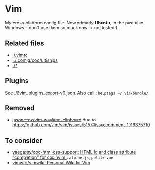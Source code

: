 # Vim
My cross-platform config file. Now primarly **Ubuntu**, in the past also Windows (I don't use them so much now → not tested!).

## Related files
- [./.vimrc](./.vimrc)
- [../.config/coc/ultisnips](../.config/coc/ultisnips)
- [./\*](./)

## Plugins
See [./§vim_plugins_export-v0.json](./§vim_plugins_export-v0.json). Also call `:helptags ~/.vim/bundle/`.


## Removed
- [jasonccox/vim-wayland-clipboard](https://github.com/jasonccox/vim-wayland-clipboard) due to https://github.com/vim/vim/issues/5157#issuecomment-1916375710

## To consider
- [yaegassy/coc-html-css-support: HTML id and class attribute "completion" for coc.nvim.](https://github.com/yaegassy/coc-html-css-support): `alpine.js`, `petite-vue`
- [vimwiki/vimwiki: Personal Wiki for Vim](https://github.com/vimwiki/vimwiki)
